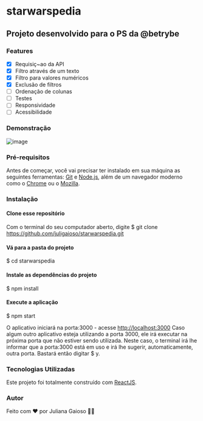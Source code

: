 # starwarspedia

## Projeto desenvolvido para o PS da @betrybe

### Features

- [x] Requisiç~ao da API
- [x] Filtro através de um texto
- [x] Filtro para valores numéricos
- [x] Exclusão de filtros
- [ ] Ordenação de colunas
- [ ] Testes
- [ ] Responsividade
- [ ] Acessibilidade

### Demonstração

![image](img/printscreen.png)

### Pré-requisitos

Antes de começar, você vai precisar ter instalado em sua máquina as seguintes ferramentas:
[Git](https://git-scm.com) e [Node.js](https://nodejs.org/en/), além de um navegador moderno como o [Chrome](https://www.google.com.br/chrome/index.html) ou o [Mozilla](mozilla.org/). 

### Instalação

#### Clone esse repositório
Com o terminal do seu computador aberto, digite
$ git clone https://github.com/juligaioso/starwarspedia.git

#### Vá para a pasta do projeto
$ cd starwarspedia

#### Instale as dependências do projeto
$ npm install

#### Execute a aplicação
$ npm start

O aplicativo iniciará na porta:3000 - acesse <http://localhost:3000>
Caso algum outro aplicativo esteja utilizando a porta 3000, ele irá executar na próxima porta que não estiver sendo utilizada. Neste caso, o terminal irá lhe informar que a porta:3000 está em uso e irá lhe sugerir, automaticamente, outra porta. Bastará então digitar $ y.

### Tecnologias Utilizadas

Este projeto foi totalmente construído com [ReactJS](https://pt-br.reactjs.org/).

### Autor

Feito com ❤️ por Juliana Gaioso 👋🏽 